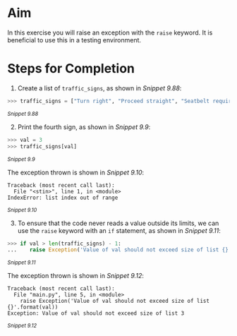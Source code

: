<!-- practice -->

# Aim

In this exercise you will raise an exception with the `raise` keyword. It is beneficial to use this in a testing environment.

# Steps for Completion

1. Create a list of `traffic_signs`, as shown in _Snippet 9.88_:

```python
>>> traffic_signs = ["Turn right", "Proceed straight", "Seatbelt required"]
```

<sup>_Snippet 9.88_</sup>

2. Print the fourth sign, as shown in _Snippet 9.9_:

```python
>>> val = 3
>>> traffic_signs[val]
```

<sup>_Snippet 9.9_</sup>

The exception thrown is shown in _Snippet 9.10_:

```
Traceback (most recent call last):
  File "<stin>", line 1, in <module>
IndexError: list index out of range
```

<sup>_Snippet 9.10_</sup>

3. To ensure that the code never reads a value outside its limits, we can use the `raise` keyword with an `if` statement, as shown in _Snippet 9.11_:

```python
>>> if val > len(traffic_signs) - 1:
...    raise Exception('Value of val should not exceed size of list {}'.format(val))
```

<sup>_Snippet 9.11_</sup>

The exception thrown is shown in _Snippet 9.12_:

```
Traceback (most recent call last):
  File "main.py", line 5, in <module>
    raise Exception('Value of val should not exceed size of list {}'.format(val))
Exception: Value of val should not exceed size of list 3
```

<sup>_Snippet 9.12_</sup>
